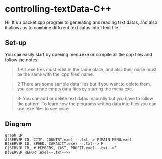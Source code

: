 # controlling-textData-C++

Hi! It's a packet cpp program to generating and reading text datas, and also it allows us to combine different text datas into 1 text file.
## Set-up
You can easily start by opening menu.exe or compile all the cpp files and follow the notes.
>1-All .exe files must exist in the same place, and also their name 
must be the same with the .cpp files' name.

>2-There are some sample data files but if you want to delete them,
you can create empty data files by starting the menu.exe.

>3- You can add or delete text datas manually but you have to follow the pattern. To learn how the programs writing data into files you can use .exe files to see once.
## Diagram

```mermaid
graph LR
A(SERVER ID, CITY, COUNTRY.exe) --.txt--> F(MAIN MENU.exe)
B(SERVER ID, SPEED, CAPASITY.exe) --.txt--> F
C(SERVER ID, # MEMBERS, COST, PROFIT.exe)--.txt-->F
D(SERVER REPORT.exe)--.txt-->F
```
